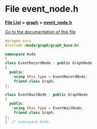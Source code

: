 

# File event\_node.h

[**File List**](files.md) **>** [**graph**](dir_946c6946a1291bae853a7ff8b793a277.md) **>** [**event\_node.h**](event__node_8h.md)

[Go to the documentation of this file](event__node_8h.md)


```C++
#pragma once
#include <muda/graph/graph_base.h>

namespace muda
{
class EventRecordNode : public GraphNode
{
  public:
    using this_type = EventRecordNode;
    friend class Graph;
};

class EventWaitNode : public GraphNode
{
  public:
    using this_type = EventWaitNode;
    friend class Graph;
};
}  // namespace muda
```


